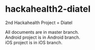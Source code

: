 # hackahealth2-diatel
2nd Hackahealth Project = Diatel

All documents are in master branch.<br />
Android project is in Android branch.<br />
iOS project is in iOS branch.<br />

